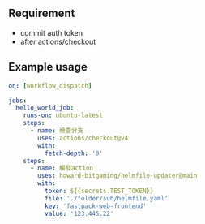 ## Requirement
* commit auth token
* after actions/checkout


## Example usage

```yaml
on: [workflow_dispatch]

jobs:
  hello_world_job:
    runs-on: ubuntu-latest    
    steps:
      - name: 檢查分支
        uses: actions/checkout@v4
        with:
          fetch-depth: '0'
    steps:
      - name: 觸發action
        uses: howard-bitgaming/helmfile-updater@main
        with:
          token: ${{secrets.TEST_TOKEN}}
          file: './folder/sub/helmfile.yaml'
          key: 'fastpack-web-frontend'
          value: '123.445.22'
```
